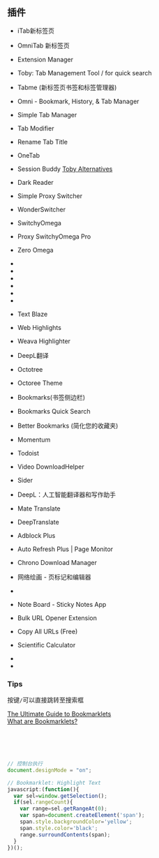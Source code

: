 ## 插件
- iTab新标签页
- OmniTab 新标签页
- Extension Manager

- Toby: Tab Management Tool
  / for quick search
- Tabme (新标签页书签和标签管理器)
- Omni - Bookmark, History, & Tab Manager
- Simple Tab Manager
- Tab Modifier
- Rename Tab Title
- OneTab
- Session Buddy
[Toby Alternatives](https://www.producthunt.com/products/toby/alternatives)  

- Dark Reader

- Simple Proxy Switcher
- WonderSwitcher
- SwitchyOmega
- Proxy SwitchyOmega Pro
- Zero Omega
- 
- 
- 
- 
- 
- 
- Text Blaze

- Web Highlights
- Weava Highlighter

- DeepL翻译
- Octotree
- Octoree Theme

- Bookmarks(书签侧边栏)
- Bookmarks Quick Search
- Better Bookmarks (简化您的收藏夹)

- Momentum
- Todoist
- Video DownloadHelper
- Sider

- DeepL：人工智能翻译器和写作助手
- Mate Translate
- DeepTranslate

- Adblock Plus
- Auto Refresh Plus | Page Monitor
- Chrono Download Manager
- 网络绘画 - 页标记和编辑器
- 
- Note Board - Sticky Notes App

- Bulk URL Opener Extension
- Copy All URLs (Free)

- Scientific Calculator
- 
- 

### Tips
按键`/`可以直接跳转至搜索框


[The Ultimate Guide to Bookmarklets](https://www.bookmarkllama.com/blog/bookmarklets)  
[What are Bookmarklets?](https://www.freecodecamp.org/news/what-are-bookmarklets/)  
[]()  
[]()  
[]()  
[]()  
[]()  


```javascript
// 控制台执行
document.designMode = "on";

// Bookmarklet: Highlight Text
javascript:(function(){
  var sel=window.getSelection();
  if(sel.rangeCount){
    var range=sel.getRangeAt(0);
    var span=document.createElement('span');
    span.style.backgroundColor='yellow';
    span.style.color='black';
    range.surroundContents(span);
  }
})();

```